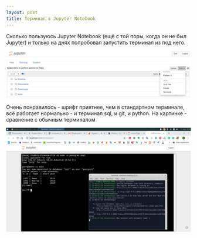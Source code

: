 ```yaml
---
layout: post
title: Терминал в Jupyter Notebook
---
```


Сколько пользуюсь Jupyter Notebook (ещё с той поры, когда он не был Jupyter) и только на днях попробовал запустить терминал из под него.

![](/./images/run-terminal-jupyter.png)

Очень понравилось - шрифт приятнее, чем в стандартном терминале, всё работает нормально - и терминал sql, и git, и python. На картинке - сравнение с обычным терминалом

![](/./images/terminal-jupyter.png) 
